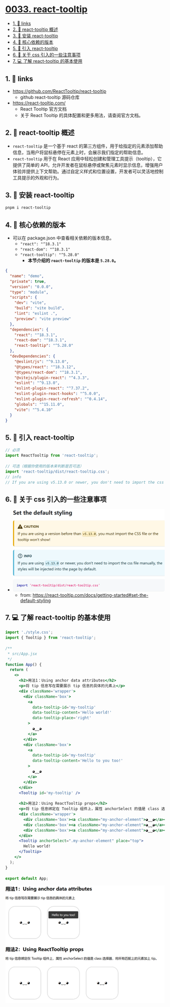 # [0033. react-tooltip](https://github.com/Tdahuyou/TNotes.react/tree/main/notes/0033.%20react-tooltip)

<!-- region:toc -->
- [1. 🔗 links](#1--links)
- [2. 📒 react-tooltip 概述](#2--react-tooltip-概述)
- [3. 📒 安装 react-tooltip](#3--安装-react-tooltip)
- [4. 📒 核心依赖的版本](#4--核心依赖的版本)
- [5. 📒 引入 react-tooltip](#5--引入-react-tooltip)
- [6. 📒 关于 css 引入的一些注意事项](#6--关于-css-引入的一些注意事项)
- [7. 💻 了解 react-tooltip 的基本使用](#7--了解-react-tooltip-的基本使用)
<!-- endregion:toc -->



## 1. 🔗 links

- https://github.com/ReactTooltip/react-tooltip
  - github react-tooltip 源码仓库
- https://react-tooltip.com/
  - React Tooltip 官方文档
  - 关于 React Tooltip 的具体配置和更多用法，请查阅官方文档。

## 2. 📒 react-tooltip 概述

-  `react-tooltip` 是一个基于 react 的第三方组件，用于给指定的元素添加帮助信息，当用户将鼠标悬停在元素上时，会展示我们指定的帮助信息。
-  `react-tooltip` 用于在 React 应用中轻松创建和管理工具提示（tooltip），它提供了简单的 API，允许开发者在鼠标悬停或聚焦元素时显示信息，增强用户体验并提供上下文帮助。通过自定义样式和位置设置，开发者可以灵活地控制工具提示的外观和行为。

## 3. 📒 安装 react-tooltip

```bash
pnpm i react-tooltip
```

## 4. 📒 核心依赖的版本

- 可以在 package.json 中查看相关依赖的版本信息。
  - `"react": "^18.3.1"`
  - `"react-dom": "^18.3.1"`
  - `"react-tooltip": "^5.28.0"`
    - **本节介绍的 `react-tooltip` 的版本是 `5.28.0`。**

```json
{
  "name": "demo",
  "private": true,
  "version": "0.0.0",
  "type": "module",
  "scripts": {
    "dev": "vite",
    "build": "vite build",
    "lint": "eslint .",
    "preview": "vite preview"
  },
  "dependencies": {
    "react": "^18.3.1",
    "react-dom": "^18.3.1",
    "react-tooltip": "^5.28.0"
  },
  "devDependencies": {
    "@eslint/js": "^9.13.0",
    "@types/react": "^18.3.12",
    "@types/react-dom": "^18.3.1",
    "@vitejs/plugin-react": "^4.3.3",
    "eslint": "^9.13.0",
    "eslint-plugin-react": "^7.37.2",
    "eslint-plugin-react-hooks": "^5.0.0",
    "eslint-plugin-react-refresh": "^0.4.14",
    "globals": "^15.11.0",
    "vite": "^5.4.10"
  }
}
```

## 5. 📒 引入 react-tooltip

```jsx
// 必须
import ReactTooltip from 'react-tooltip';

// 可选（根据你使用的版本来判断是否可选）
import 'react-tooltip/dist/react-tooltip.css';
// info
// If you are using v5.13.0 or newer, you don't need to import the css file manually, the styles will be injected into the page by default.
```

## 6. 📒 关于 css 引入的一些注意事项

- ![](md-imgs/2024-11-01-14-30-54.png)
  - from: https://react-tooltip.com/docs/getting-started#set-the-default-styling

## 7. 💻 了解 react-tooltip 的基本使用

```jsx
import './style.css';
import { Tooltip } from 'react-tooltip';

/**
 * src/App.jsx
 */
function App() {
  return (
    <>
      <h2>用法1：Using anchor data attributes</h2>
      <p>将 tip 信息写在需要展示 tip 信息的具体的元素上</p>
      <div className='wrapper'>
        <div className='box'>
          <a
            data-tooltip-id='my-tooltip'
            data-tooltip-content='Hello world!'
            data-tooltip-place='right'
          >
            ◕‿‿◕
          </a>
        </div>
        <div className='box'>
          <a
            data-tooltip-id='my-tooltip'
            data-tooltip-content='Hello to you too!'
          >
            ◕‿‿◕
          </a>
        </div>
      </div>
      <Tooltip id='my-tooltip' />

      <h2>用法2：Using ReactTooltip props</h2>
      <p>将 tip 信息绑定在 Tooltip 组件上，属性 anchorSelect 的值是 class 选择器，将所有匹配上的元素加上 tip。</p>
      <div className='wrapper'>
        <div className='box'><a className="my-anchor-element">◕‿‿◕</a></div>
        <div className='box'><a className="my-anchor-element">◕‿‿◕</a></div>
        <div className='box'><a className="my-anchor-element">◕‿‿◕</a></div>
      </div>
      <Tooltip anchorSelect=".my-anchor-element" place="top">
        Hello world!
      </Tooltip>
    </>
  );
}

export default App;
```

![](md-imgs/2024-11-01-14-59-08.png)
